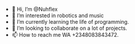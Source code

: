 - 👋 Hi, I’m @Nuhflex
- 👀 I’m interested in robotics and music
- 🌱 I’m currently learning the life of programming.
- 💞️ I’m looking to collaborate on a lot of projects.
- 📫 How to reach me WA +2348083843472.

<!---
Nuhflex/Nuhflex is a ✨ special ✨ repository because its `README.md` (this file) appears on your GitHub profile.
You can click the Preview link to take a look at your changes.
--->
